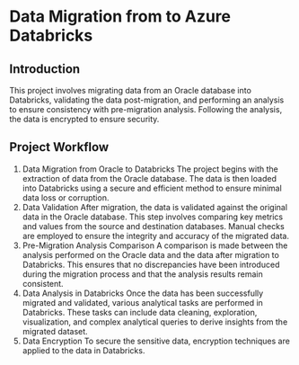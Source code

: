 # Data Migration from to Azure Databricks

## Introduction 
This project involves migrating data from an Oracle database into Databricks, validating the data post-migration, and performing an analysis to ensure consistency with pre-migration analysis. Following the analysis, the data is encrypted to ensure security.

## Project Workflow
1. Data Migration from Oracle to Databricks
The project begins with the extraction of data from the Oracle database. The data is then loaded into Databricks using a secure and efficient method to ensure minimal data loss or corruption.
2. Data Validation
After migration, the data is validated against the original data in the Oracle database. This step involves comparing key metrics and values from the source and destination databases.
Manual checks are employed to ensure the integrity and accuracy of the migrated data.
4. Pre-Migration Analysis Comparison
A comparison is made between the analysis performed on the Oracle data and the data after migration to Databricks.
This ensures that no discrepancies have been introduced during the migration process and that the analysis results remain consistent.
5. Data Analysis in Databricks
Once the data has been successfully migrated and validated, various analytical tasks are performed in Databricks.
These tasks can include data cleaning, exploration, visualization, and complex analytical queries to derive insights from the migrated dataset.
6. Data Encryption
To secure the sensitive data, encryption techniques are applied to the data in Databricks.
